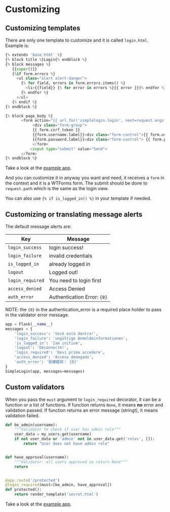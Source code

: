# Customizing

## Customizing templates

There are only one template to customize and it is called `login.html`.
Example is:

```python
{% extends 'base.html' %}
{% block title %}Login{% endblock %}
{% block messages %}
   {{super()}}
   {%if form.errors %}
     <ul class="alert alert-danger">
       {% for field, errors in form.errors.items() %}
         <li>{{field}} {% for error in errors %}{{ error }}{% endfor %}</li>
       {% endfor %}
     </ul>
   {% endif %}
{% endblock %}

{% block page_body %}
       <form action="{{ url_for('simplelogin.login', next=request.args.get('next', '/')) }}" method="post">
            <div class="form-group">
            {{ form.csrf_token }}
            {{form.username.label}}<div class="form-control">{{ form.username }}</div><br>
            {{form.password.label}}<div class="form-control"> {{ form.password }}</div><br>
            </form>
           <input type="submit" value="Send">
       </form>
{% endblock %}
```

Take a look at the [example app](https://github.com/flask-extensions/Flask-SimpleLogin/tree/main/example).

And you can customize it in anyway you want and need, it receives a `form` in the context and it is a WTForms form. The submit should be done to `request.path` which is the same as the login view.

You can also use `{% if is_logged_in() %}` in your template if needed.

## Customizing or translating message alerts

The default message alerts are:

| Key | Message | 
|---|---|
| `login_success` | login success! |
| `login_failure` | invalid credentials |
| `is_logged_in` | already logged in |
| `logout` | Logged out! |
| `login_required` | You need to login first |
| `access_denied` | Access Denied |
| `auth_error` | Authentication Error: `{0}` |

NOTE: the `{0}` in the authentication_error is a required place holder to pass in the validator error message.

```python
app = Flask(__name__)
messages = {
    'login_success': 'Você está dentro!',
    'login_failure': 'ungültige Anmeldeinformationen',
    'is_logged_in': 'Iam initium',
    'logout': 'Déconnecté!',
    'login_required': 'Devi prima accedere',
    'access_denied': 'Acceso denegado',
    'auth_error': '授權錯誤： {0}'
}
SimpleLogin(app, messages=messages)
```

## Custom validators

When you pass the `must` argument to `login_required` decorator, it can be a function or a list of functions. If function returns `None`, it means **no** error and validation passed. If function returns an error message (stringt), it means validation failed.

```python
def be_admin(username):
    """Validator to check if user has admin role"""
    user_data = my_users.get(username)
    if not user_data or 'admin' not in user_data.get('roles', []):
        return "User does not have admin role"


def have_approval(username):
    """Validator: all users approved so return None"""
    return


@app.route('/protected')
@login_required(must=[be_admin, have_approval])
def protected():
    return render_template('secret.html')
```

Take a look at the [example app](https://github.com/flask-extensions/Flask-SimpleLogin/tree/main/example).
